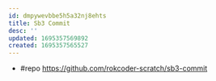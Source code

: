 ```yaml
---
id: dmpywevbbe5h5a32nj8ehts
title: Sb3 Commit
desc: ''
updated: 1695357569892
created: 1695357565527
---
```


- #repo https://github.com/rokcoder-scratch/sb3-commit